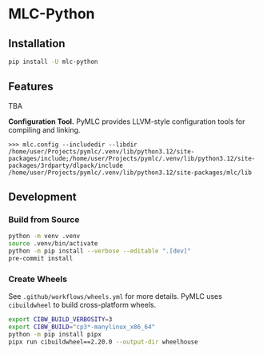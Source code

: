 MLC-Python
==========

## Installation

```bash
pip install -U mlc-python
```

## Features

TBA

**Configuration Tool.** PyMLC provides LLVM-style configuration tools for compiling and linking.

```
>>> mlc.config --includedir --libdir
/home/user/Projects/pymlc/.venv/lib/python3.12/site-packages/include;/home/user/Projects/pymlc/.venv/lib/python3.12/site-packages/3rdparty/dlpack/include
/home/user/Projects/pymlc/.venv/lib/python3.12/site-packages/mlc/lib
```

## Development

### Build from Source

```bash
python -m venv .venv
source .venv/bin/activate
python -m pip install --verbose --editable ".[dev]"
pre-commit install
```

### Create Wheels

See `.github/workflows/wheels.yml` for more details. PyMLC uses `cibuildwheel` to build cross-platform wheels.

```bash
export CIBW_BUILD_VERBOSITY=3
export CIBW_BUILD="cp3*-manylinux_x86_64"
python -m pip install pipx
pipx run cibuildwheel==2.20.0 --output-dir wheelhouse
```
